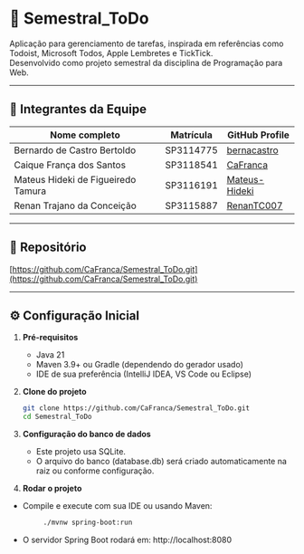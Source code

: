 # 📌 Semestral_ToDo

Aplicação para gerenciamento de tarefas, inspirada em referências como Todoist, Microsoft Todos, Apple Lembretes e TickTick.  
Desenvolvido como projeto semestral da disciplina de Programação para Web.

---

## 👥 Integrantes da Equipe

| Nome completo                        | Matrícula  | GitHub Profile                      |
| ------------------------------------- | ---------- | ----------------------------------- |
| Bernardo de Castro Bertoldo           | SP3114775  | [bernacastro](https://github.com/bernacastro) |
| Caique França dos Santos              | SP3118541  | [CaFranca](https://github.com/CaFranca) |
| Mateus Hideki de Figueiredo Tamura    | SP3116191  | [Mateus-Hideki](https://github.com/Mateus-Hideki) |
| Renan Trajano da Conceição            | SP3115887  | [RenanTC007](https://github.com/RenanTC007) |

---

## 🔗 Repositório

[https://github.com/CaFranca/Semestral_ToDo.git](https://github.com/CaFranca/Semestral_ToDo.git)

---

## ⚙️ Configuração Inicial

1. **Pré-requisitos**
   - Java 21
   - Maven 3.9+ ou Gradle (dependendo do gerador usado)
   - IDE de sua preferência (IntelliJ IDEA, VS Code ou Eclipse)

2. **Clone do projeto**
   ```bash
   git clone https://github.com/CaFranca/Semestral_ToDo.git
   cd Semestral_ToDo

3. **Configuração do banco de dados**
   - Este projeto usa SQLite.
   - O arquivo do banco (database.db) será criado automaticamente na raiz ou conforme configuração.

4. **Rodar o projeto**
- Compile e execute com sua IDE ou usando Maven:
   ```bash
        ./mvnw spring-boot:run
- O servidor Spring Boot rodará em: http://localhost:8080



